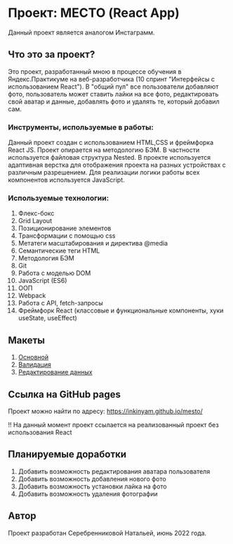 # Проект: МЕСТО (React App)
Данный проект является аналогом Инстаграмм.

## Что это за проект?
Это  проект, разработанный мною в процессе обучения в Яндекс.Практикуме на веб-разработчика (10 спринт "Интерфейсы с использованием React").
В "общий пул" все пользователи добавляют фото, пользователь может ставить лайки на все фото, редактировать свой аватар и данные, добавлять фото и удалять те, который добавил сам.

### Инструменты, используемые в работы:

Данный проект создан с использованием HTML,CSS и фреймфорка React JS.
Проект опирается на методологию БЭМ. В частности используется файловая структура Nested.
В проекте используется адаптивная верстка для отображения проекта на разных устройствах с различным разрешением.
Для реализации логики работы всех компонентов используется JavaScript.

### Используемые технологии:

1. Флекс-бокс
2. Grid Layout
3. Позиционирование элементов
4. Трансформации с помощью css
5. Метатеги масштабирования и директива @media
6. Семантические теги HTML
7. Методология БЭМ
8. Git
9. Работа с моделью DOM
10. JavaScript (ES6)
11. ООП
12. Webpack
13. Работа с API, fetch-запросы
14. Фреймфорк React (классовые и функциональные компоненты, хуки useState, useEffect)

## Макеты

1. [Основной](https://www.figma.com/file/bjyvbKKJN2naO0ucURl2Z0/JavaScript.-Sprint-5)
2. [Валидация](https://www.figma.com/file/kRVLKwYG3d1HGLvh7JFWRT/JavaScript.-Sprint-6)
2. [Редактирование данных](https://www.figma.com/file/PSdQFRHoxXJFs2FH8IXViF/JavaScript.-Sprint-9)

## Ссылка на GitHub pages

Проект можно найти по адресу: https://inkinyam.github.io/mesto/

!! На данный момент проект ссылается на реализованный проект без использования React

## Планируемые доработки
1. Добавить возможность редактирования аватара пользователя
2. Добавить возможность добавления нового фото
4. Добавить возможность установки лайка на фото
5. Добавить возможность удаления фотографии

## Автор
Проект разработан Серебренниковой Натальей, июнь 2022 года.
